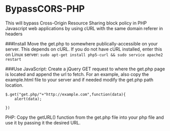 BypassCORS-PHP
==============

This will bypass Cross-Origin Resource Sharing block policy in PHP Javascript web applications by using cURL with the same domain referer in headers

###Install
Move the get.php to somewhere publically-accessible on your server.
This depends on cURL. If you do not have cURL installed, enter this on Linux server:
```sudo apt-get install php5-curl && sudo service apache2 restart```

###Use
JavaScript: Create a jQuery GET request to where the get.php page is located and append the url to fetch. For an example, also copy the example.html file to your server and if needed modify the get.php path location.

```
$.get("get.php/"+"http://example.com",function(data){
	alert(data);

})
```

PHP: Copy the getURL() function from the get.php file into your php file and use it by passing it the desired URL.





